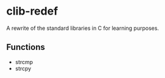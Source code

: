 # clib-redef
A rewrite of the standard libraries in C for learning purposes.

## Functions
- strcmp
- strcpy
